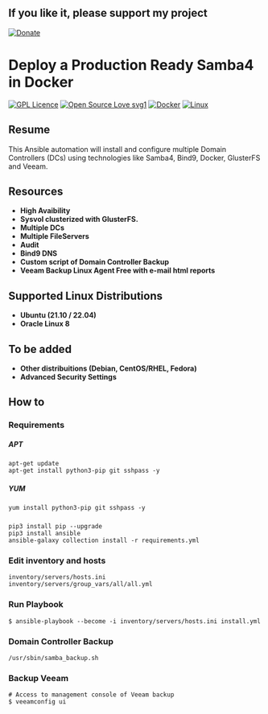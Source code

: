 ## If you like it, please support my project

[![Donate](https://img.shields.io/badge/Donate-PayPal-green.svg)](https://www.paypal.com/donate?business=EY4D8EFD6BLMJ&no_recurring=0&item_name=Projeto+Open+Source&currency_code=BRL)
<p></p>

# Deploy a Production Ready Samba4 in Docker

[![GPL Licence](https://badges.frapsoft.com/os/gpl/gpl.png?v=103)](https://opensource.org/licenses/GPL-3.0/) [![Open Source Love svg1](https://badges.frapsoft.com/os/v1/open-source.svg?v=103)](https://opensource.org/) [![Docker](https://badgen.net/badge/icon/docker?icon=docker&label)](https://docker.com/) [![Linux](https://svgshare.com/i/Zhy.svg)](https://ubuntu.com/) 

## Resume



This Ansible automation will install and configure multiple Domain Controllers (DCs) using technologies like Samba4, Bind9, Docker, GlusterFS and Veeam.

## Resources

- **High Avaibility**
- **Sysvol clusterized with GlusterFS.**
- **Multiple DCs**
- **Multiple FileServers**
- **Audit**
- **Bind9 DNS**
- **Custom script of Domain Controller Backup**
- **Veeam Backup Linux Agent Free with e-mail html reports**

## Supported Linux Distributions

- **Ubuntu (21.10 / 22.04)**
- **Oracle Linux 8**

## To be added
- **Other distribuitions (Debian, CentOS/RHEL, Fedora)**
- **Advanced Security Settings**

## How to

### Requirements

##### APT
```
apt-get update
apt-get install python3-pip git sshpass -y
```
##### YUM
```
yum install python3-pip git sshpass -y
```

###
```
pip3 install pip --upgrade
pip3 install ansible
ansible-galaxy collection install -r requirements.yml
```
### Edit inventory and hosts
```
inventory/servers/hosts.ini
inventory/servers/group_vars/all/all.yml
```

### Run Playbook
```
$ ansible-playbook --become -i inventory/servers/hosts.ini install.yml
```

### Domain Controller Backup
```
/usr/sbin/samba_backup.sh
```

### Backup Veeam
```
# Access to management console of Veeam backup
$ veeamconfig ui
```

